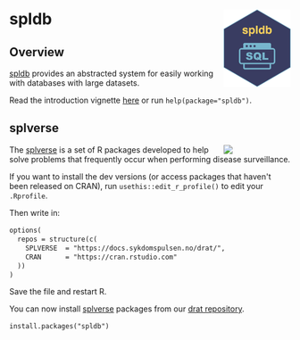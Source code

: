 # spldb <a href="https://docs.sykdomspulsen.no/spldb/"><img src="man/figures/logo.png" align="right" width="120" /></a>

## Overview 

[spldb](https://docs.sykdomspulsen.no/spldb/) provides an abstracted system for easily working with databases with large datasets.

Read the introduction vignette [here](http://docs.sykdomspulsen.no/spldb/articles/spldb.html) or run `help(package="spldb")`.

## splverse

<a href="https://docs.sykdomspulsen.no/packages"><img src="https://docs.sykdomspulsen.no/packages/splverse.png" align="right" width="120" /></a>

The [splverse](https://docs.sykdomspulsen.no/packages) is a set of R packages developed to help solve problems that frequently occur when performing disease surveillance.

If you want to install the dev versions (or access packages that haven't been released on CRAN), run `usethis::edit_r_profile()` to edit your `.Rprofile`. 

Then write in:

```
options(
  repos = structure(c(
    SPLVERSE  = "https://docs.sykdomspulsen.no/drat/",
    CRAN      = "https://cran.rstudio.com"
  ))
)
```

Save the file and restart R.

You can now install [splverse](https://docs.sykdomspulsen.no/packages) packages from our [drat repository](https://docs.sykdomspulsen.no/drat/).

```
install.packages("spldb")
```

